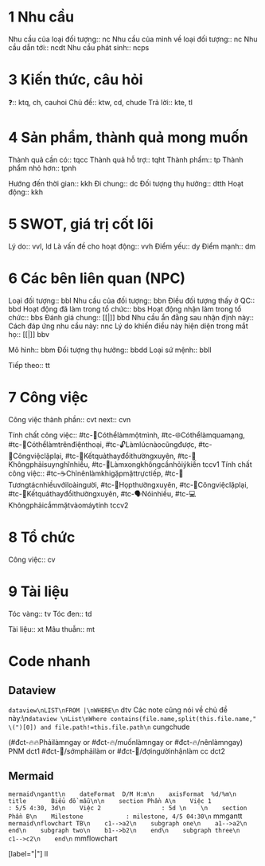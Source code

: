 # 1 Nhu cầu
Nhu cầu của loại đối tượng:: 		nc
Nhu cầu của mình về loại đối tượng:: 		nc
Nhu cầu dẫn tới::		ncdt
Nhu cầu phát sinh::		ncps

# 3 Kiến thức, câu hỏi
❓::		ktq, ch, cauhoi
Chủ đề::		ktw, cd, chude
Trả lời:: 		kte, tl

# 4 Sản phẩm, thành quả mong muốn
Thành quả cần có:: 		tqcc
Thành quả hỗ trợ:: 		tqht
Thành phẩm:: 		tp
Thành phẩm nhỏ hơn:: 		tpnh

Hướng đến thời gian::		kkh
Đi chung::		dc
Đối tượng thụ hưởng::		dtth
Hoạt động::		kkh

# 5 SWOT, giá trị cốt lõi
Lý do:: 		vvl, ld
Là vấn đề cho hoạt động::		vvh
Điểm yếu::		dy
Điểm mạnh::		dm
# 6 Các bên liên quan (NPC)
Loại đối tượng::		bbl
Nhu cầu của đối tượng::		bbn
Điều đối tượng thấy ở QC::		bbd
Hoạt động đã làm trong tổ chức::		bbs
Hoạt động nhận làm trong tổ chức::		bbs
Đánh giá chung:: [[|]]		bbd
Nhu cầu ẩn đằng sau nhận định này::
Cách đáp ứng nhu cầu này:		nnc
Lý do khiến điều này hiện diện trong mắt họ:: [[|]]		bbv

Mô hình::		bbm
Đối tượng thụ hưởng::		bbdd
Loại sứ mệnh:: 		bbll

Tiếp theo:: 		tt

# 7 Công việc 
Công việc thành phần::		cvt
next::		cvn

Tính chất công việc:: #tc-🧍Cóthểlàmmộtmình, #tc-🌐Cóthểlàmquamạng, #tc-📱Cóthểlàmtrênđiệnthoại, #tc-🔓Làmlúcnàocũngđược, #tc-🔁Côngviệclặplại, #tc-🔁Kếtquảthayđổithườngxuyên, #tc-🧠Khôngphảisuynghĩnhiều, #tc-💬Làmxongkhôngcầnhỏiýkiến		tccv1
Tính chất công việc:: #tc-☕Chỉnênlàmkhigặpmặttrựctiếp, #tc-🥳Tươngtácnhiềuvớiloàingười, #tc-💬Họpthườngxuyên, #tc-🔁Côngviệclặplại, #tc-🔁Kếtquảthayđổithườngxuyên, #tc-🗣️Nóinhiều, #tc-💻Khôngphảicắmmặtvàomáytính		tccv2

# 8 Tổ chức
Công việc:: 		cv

# 9 Tài liệu
Tóc vàng:: 		tv
Tóc đen:: 		td


Tài liệu::		xt
Mâu thuẫn::		mt

# Code nhanh
## Dataview
```dataview\nLIST\nFROM |\nWHERE\n```		dtv
Các note cũng nói về chủ đề này:\n```dataview \nList\nWhere contains(file.name,split(this.file.name," \(")[0]) and file.path!=this.file.path\n```		cungchude

(#đct-🔥🔥Phảilàmngay or #đct-🔥/muốnlàmngay or #đct-🔥/nênlàmngay)		PNM	dct1
#đct-🍃/sớmphảilàm or #đct-🍃/đợingườinhậnlàm		cc	dct2

## Mermaid
```mermaid\ngantt\n    dateFormat  D/M H:m\n	axisFormat  %d/%m\n    title       Biểu đồ mẫu\n\n    section Phần A\n    Việc 1                 : 5/5 4:30, 3d\n    Việc 2                 : 5d \n    \n    section Phần B\n    Milestone            : milestone, 4/5 04:30\n```		mmgantt
```mermaid\nflowchart TB\n    c1-->a2\n    subgraph one\n    a1-->a2\n    end\n    subgraph two\n    b1-->b2\n    end\n    subgraph three\n    c1-->c2\n    end\n```		mmflowchart

[label="|"]		ll